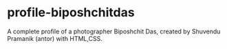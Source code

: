 # profile-biposhchitdas
A complete profile of a photographer Biposhchit Das, created by Shuvendu Pramanik (antor) with HTML,CSS.
